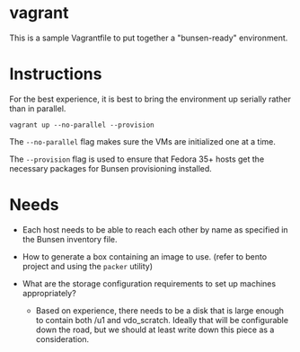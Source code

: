 # vagrant

This is a sample Vagrantfile to put together a "bunsen-ready" environment.

# Instructions

For the best experience, it is best to bring the environment up serially rather than in parallel.

`vagrant up --no-parallel --provision`

The `--no-parallel` flag makes sure the VMs are initialized one at a time.

The `--provision` flag is used to ensure that Fedora 35+ hosts get the necessary packages for Bunsen provisioning installed.

# Needs

- Each host needs to be able to reach each other by name as specified in the Bunsen inventory file.

- How to generate a box containing an image to use. (refer to bento project and using the `packer` utility)

- What are the storage configuration requirements to set up machines appropriately?
  - Based on experience, there needs to be a disk that is large enough to contain both /u1 and vdo_scratch.  Ideally that will be configurable down the road, but we should at least write down this piece as a consideration.

